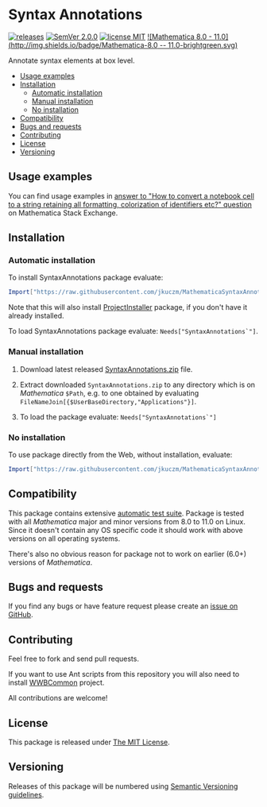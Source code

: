 # Syntax Annotations

[![releases](http://img.shields.io/github/release/jkuczm/MathematicaSyntaxAnnotations.svg)](https://github.com/jkuczm/MathematicaSyntaxAnnotations/releases)
[![SemVer 2.0.0](http://img.shields.io/badge/SemVer-2.0.0-brightgreen.svg)](http://semver.org/spec/v2.0.0.html)
[![license MIT](http://img.shields.io/badge/license-MIT-blue.svg)](https://github.com/jkuczm/MathematicaSyntaxAnnotations/blob/master/LICENSE)
[![Mathematica 8.0 - 11.0](http://img.shields.io/badge/Mathematica-8.0 -- 11.0-brightgreen.svg)](#compatibility)


Annotate syntax elements at box level.


* [Usage examples](#usage-examples)
* [Installation](#installation)
    * [Automatic installation](#automatic-installation)
    * [Manual installation](#manual-installation)
    * [No installation](#no-installation)
* [Compatibility](#compatibility)
* [Bugs and requests](#bugs-and-requests)
* [Contributing](#contributing)
* [License](#license)
* [Versioning](#versioning)



## Usage examples

You can find usage examples in
[answer to "How to convert a notebook cell to a string retaining all formatting, colorization of identifiers etc?" question](http://mathematica.stackexchange.com/a/74105/14303)
on Mathematica Stack Exchange.



## Installation


### Automatic installation

To install SyntaxAnnotations package evaluate:
```Mathematica
Import["https://raw.githubusercontent.com/jkuczm/MathematicaSyntaxAnnotations/master/BootstrapInstall.m"]
```

Note that this will also install
[ProjectInstaller](https://github.com/lshifr/ProjectInstaller)
package, if you don't have it already installed.

To load SyntaxAnnotations package evaluate: ``Needs["SyntaxAnnotations`"]``.


### Manual installation

1. Download latest released
   [SyntaxAnnotations.zip](https://github.com/jkuczm/MathematicaSyntaxAnnotations/releases/download/v0.2.1/SyntaxAnnotations.zip)
   file.

2. Extract downloaded `SyntaxAnnotations.zip` to any directory which is on
   *Mathematica* `$Path`, e.g. to one obtained by evaluating
   `FileNameJoin[{$UserBaseDirectory,"Applications"}]`.

3. To load the package evaluate: ``Needs["SyntaxAnnotations`"]``


### No installation

To use package directly from the Web, without installation, evaluate:
```Mathematica
Import["https://raw.githubusercontent.com/jkuczm/MathematicaSyntaxAnnotations/master/SyntaxAnnotations/SyntaxAnnotations.m"]
```



## Compatibility

This package contains extensive
[automatic test suite](https://github.com/jkuczm/MathematicaSyntaxAnnotations/tree/master/SyntaxAnnotations/Tests).
Package is tested with all *Mathematica* major and minor versions from 8.0 to
11.0 on Linux. Since it doesn't contain any OS specific code it should work
with above versions on all operating systems.

There's also no obvious reason for package not to work on earlier (6.0+)
versions of *Mathematica*.



## Bugs and requests

If you find any bugs or have feature request please create an
[issue on GitHub](https://github.com/jkuczm/MathematicaSyntaxAnnotations/issues).



## Contributing

Feel free to fork and send pull requests.

If you want to use Ant scripts from this repository you will also need to
install [WWBCommon](https://github.com/jkuczm/WWBCommon) project.

All contributions are welcome!



## License

This package is released under
[The MIT License](https://github.com/jkuczm/MathematicaSyntaxAnnotations/blob/master/LICENSE).



## Versioning

Releases of this package will be numbered using
[Semantic Versioning guidelines](http://semver.org/).
